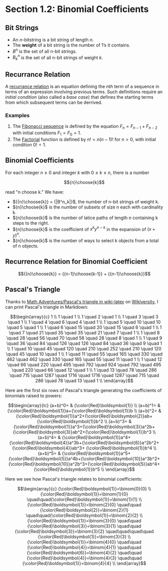 # Section 1.2: Binomial Coefficients

## Bit Strings

* An $n \text{-bitstring}$ is a bit string of length $n$.
* The **weight** of a bit string is the number of $1 \text{'s}$ it contains.
* $B^n$ is the set of all n-bit strings.
* $B^n_k$ is the set of all n-bit strings of weight $k$. 


## Recurrance Relation

A [recurrance relation](https://en.wikipedia.org/wiki/Recurrence_relation) is
an equation defining the $nth$ term of a sequence in terms of an expression
involving previous terms. Such definitions require an *initial condition*
(also called a *base case*) that defines the starting terms from which
subsequent terms can be derrived.

### Examples

1. The [Fibonacci sequence](https://en.wikipedia.org/wiki/Fibonacci_sequence)
   is defined by the equation $F_n = F_{n-1} + F_{n-2}$ with initial conditions
   $F_1 = F_0 = 1$.
2. The [Factorial](https://en.wikipedia.org/wiki/Factorial) function is
   defined by $n! = n(n-1)!$ for $n > 0$, with initial condition $0! = 1$.


## Binomial Coefficients

For each integer $n \geq 0$ and integer $k$ with $0 \leq k \leq n$, there is
a number

$${n}\choose{k}$$

read "n choose k." We have:

* ${{n}\choose{k}} = {|B^n_k|}$, the number of n-bit strings of weight k.
* ${n}\choose{k}$ is the number of subsets of size n each with cardinality k. 
* ${n}\choose{k}$ is the number of latice paths of length n containing k steps
  to the right. 
* ${n}\choose{k}$ is the coefficient of ${x}^{k}{y}^{n-k}$ in the expansion of
  ${(x + y)}^n$. 
* ${n}\choose{k}$ is the number of ways to select k objects from a total of
  n objects. 


## Recurrence Relation for Binomial Coefficient

```math
{{n}\choose{k}} = {{n-1}\choose{k-1}} + {{n-1}\choose{k}}
```


## Pascal's Triangle

Thanks to
[Math Adventures/Pascal's triangle in wiki-latex](https://en.wikiversity.org/wiki/Math_Adventures/Pascal%27s_triangle_in_wiki-latex) on
[Wikiversity](https://en.wikiversity.org/wiki/Wikiversity:Main_Page), I can
print Pascal's triangle in Markdown:

```math
\begin{array}{c}
1 \\
1 \quad 1 \\
1 \quad 2 \quad 1 \\
1 \quad 3 \quad 3 \quad 1 \\
1 \quad 4 \quad 6 \quad 4 \quad 1 \\
1 \quad 5 \quad 10 \quad 10 \quad 5 \quad 1 \\
1 \quad 6 \quad 15 \quad 20 \quad 15 \quad 6 \quad 1 \\
1 \quad 7 \quad 21 \quad 35 \quad 35 \quad 21 \quad 7 \quad 1 \\
1 \quad 8 \quad 28 \quad 56 \quad 70 \quad 56 \quad 28 \quad 8 \quad 1 \\
1 \quad 9 \quad 36 \quad 84 \quad 126
\quad 126 \quad 84 \quad 36 \quad 9 \quad 1 \\
1 \quad 10 \quad 45 \quad 120 \quad 210 \quad 252
\quad 210 \quad 120 \quad 45 \quad 10 \quad 1 \\
1 \quad 11 \quad 55 \quad 165 \quad 330 \quad 462
\quad 462 \quad 330 \quad 165 \quad 55 \quad 11 \quad 1 \\
1 \quad 12 \quad 66 \quad 220 \quad 495 \quad 792 \quad 924
\quad 792 \quad 495 \quad 220 \quad 66 \quad 12 \quad 1 \\
1 \quad 13 \quad 78 \quad 286 \quad 715 \quad 1287 \quad 1716 
\quad 1716 \quad 1287 \quad 715 \quad 286 \quad 78 \quad 13 \quad 1 \\
\end{array}
```

Here are the first six rows of Pascal's triangle generating the coefficients of
binomials raised to powers:

```math
\begin{array}{lc}
(a+b)^0= &
{\color{Red}\boldsymbol{1}} 
\\
(a+b)^1=  & 
{\color{Red}\boldsymbol{1}}a+{\color{Red}\boldsymbol{1}}b
\\
(a+b)^2=  &
{\color{Red}\boldsymbol{1}}a^2+{\color{Red}\boldsymbol{2}}ab+{\color{Red}\boldsymbol{1}}b^2
\\
(a+b)^3=  &
{\color{Red}\boldsymbol{1}}a^3+{\color{Red}\boldsymbol{3}}a^2b+{\color{Red}\boldsymbol{3}}ab^2+{\color{Red}\boldsymbol{1}}b^3
\\
(a+b)^4=  &
{\color{Red}\boldsymbol{1}}a^4+{\color{Red}\boldsymbol{4}}a^3b+{\color{Red}\boldsymbol{6}}a^2b^2+{\color{Red}\boldsymbol{4}}ab^3+ {\color{Red}\boldsymbol{1}}b^4
\\                                     
(a+b)^5=  &
{\color{Red}\boldsymbol{1}}a^5+{\color{Red}\boldsymbol{5}}a^4b+{\color{Red}\boldsymbol{10}}a^3b^2+{\color{Red}\boldsymbol{10}}a^2b^3+{\color{Red}\boldsymbol{5}}ab^4+{\color{Red}\boldsymbol{1}}b^5
\\ 
\end{array}
```

Here we see how Pascal's triangle relates to binomial coefficients:

```math
\begin{array}{c}
{\color{Red}\boldsymbol{1}}=\binom{0}{0} \\
{\color{Red}\boldsymbol{1}}=\binom{1}{0} \quad\quad{\color{Red}\boldsymbol{1}}=\binom{1}{1} \\
{\color{Red}\boldsymbol{1}}=\binom{2}{0} \quad\quad  {\color{Red}\boldsymbol{2}}=\binom{2}{1}                  
 \quad\quad{\color{Red}\boldsymbol{1}}=\binom{2}{2} \\
{\color{Red}\boldsymbol{1}}=\binom{3}{0} \quad\quad  {\color{Red}\boldsymbol{3}}=\binom{3}{1} \quad\quad 
 {\color{Red}\boldsymbol{3}}=\binom{3}{2} \quad\quad\quad\quad {\color{Red}\boldsymbol{1}}=\binom{3}{3} \\ 
{\color{Red}\boldsymbol{1}}=\binom{4}{0} \quad\quad  {\color{Red}\boldsymbol{4}}=\binom{4}{1} \quad\quad 
{\color{Red}\boldsymbol{6}}=\binom{4}{2} \quad\quad  {\color{Red}\boldsymbol{4}}=\binom{4}{3} \quad\quad 
{\color{Red}\boldsymbol{1}}=\binom{4}{4} \\
\end{array}
```
